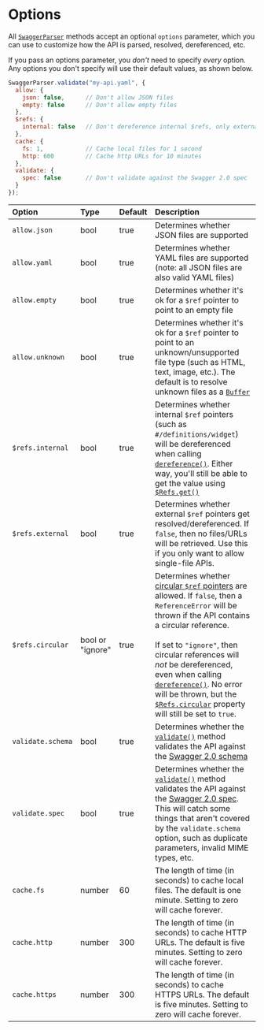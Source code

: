 Options
==========================

All [`SwaggerParser`](swagger-parser.md) methods accept an optional `options` parameter, which you can use to customize how the API is parsed, resolved, dereferenced, etc.

If you pass an options parameter, you _don't_ need to specify _every_ option.  Any options you don't specify will use their default values, as shown below.

```javascript
SwaggerParser.validate("my-api.yaml", {
  allow: {
    json: false,      // Don't allow JSON files
    empty: false      // Don't allow empty files
  },
  $refs: {
    internal: false   // Don't dereference internal $refs, only external
  },
  cache: {
    fs: 1,            // Cache local files for 1 second
    http: 600         // Cache http URLs for 10 minutes
  },
  validate: {
    spec: false       // Don't validate against the Swagger 2.0 spec
  }
});
```

|Option           |Type     |Default   |Description
|:----------------|:--------|:---------|:----------
|`allow.json`     |bool     |true      |Determines whether JSON files are supported
|`allow.yaml`     |bool     |true      |Determines whether YAML files are supported<br> (note: all JSON files are also valid YAML files)
|`allow.empty`    |bool     |true      |Determines whether it's ok for a `$ref` pointer to point to an empty file
|`allow.unknown`  |bool     |true      |Determines whether it's ok for a `$ref` pointer to point to an unknown/unsupported file type (such as HTML, text, image, etc.). The default is to resolve unknown files as a [`Buffer`](https://nodejs.org/api/buffer.html#buffer_class_buffer)
|`$refs.internal` |bool     |true      |Determines whether internal `$ref` pointers (such as `#/definitions/widget`) will be dereferenced when calling [`dereference()`](swagger-parser.md#dereferenceapi-options-callback).  Either way, you'll still be able to get the value using [`$Refs.get()`](refs.md#getref-options)
|`$refs.external` |bool     |true      |Determines whether external `$ref` pointers get resolved/dereferenced. If `false`, then no files/URLs will be retrieved.  Use this if you only want to allow single-file APIs.
|`$refs.circular` |bool or "ignore"     |true      |Determines whether [circular `$ref` pointers](README.md#circular-refs) are allowed. If `false`, then a `ReferenceError` will be thrown if the API contains a circular reference.<br><br> If set to `"ignore"`, then circular references will _not_ be dereferenced, even when calling [`dereference()`](ref-parser.md#dereferenceschema-options-callback). No error will be thrown, but the [`$Refs.circular`](refs.md#circular) property will still be set to `true`.
|`validate.schema`|bool     |true      |Determines whether the [`validate()`](swagger-parser.md#validateapi-options-callback) method validates the API against the [Swagger 2.0 schema](https://github.com/swagger-api/swagger-spec/blob/master/schemas/v2.0/schema.json)
|`validate.spec`  |bool     |true      |Determines whether the [`validate()`](swagger-parser.md#validateapi-options-callback) method validates the API against the [Swagger 2.0 spec](https://github.com/swagger-api/swagger-spec/blob/master/versions/2.0.md).  This will catch some things that aren't covered by the `validate.schema` option, such as duplicate parameters, invalid MIME types, etc.
|`cache.fs`       |number   |60        |<a name="caching"></a>The length of time (in seconds) to cache local files.  The default is one minute.  Setting to zero will cache forever.
|`cache.http`     |number   |300       |The length of time (in seconds) to cache HTTP URLs.  The default is five minutes.  Setting to zero will cache forever.
|`cache.https`    |number   |300       |The length of time (in seconds) to cache HTTPS URLs.  The default is five minutes.  Setting to zero will cache forever.


